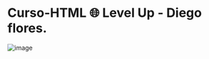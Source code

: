 # Curso-HTML 🌐 Level Up - Diego flores.

![image](https://github.com/drewbydiego/Proyecto-4-Pokedex/assets/76753050/c05770b9-22de-4a87-8f6b-8a84367dff93)
